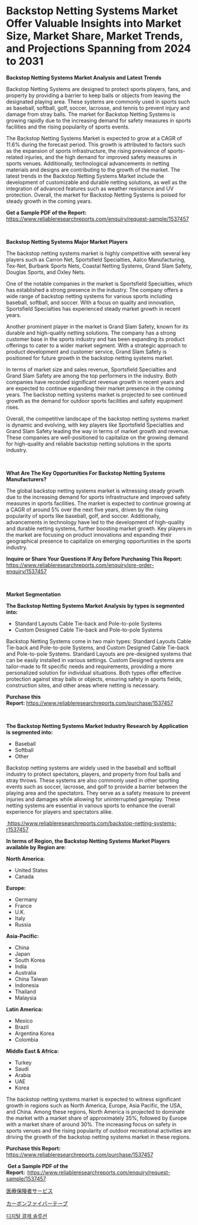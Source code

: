 <p><h1>Backstop Netting Systems Market Offer Valuable Insights into Market Size, Market Share, Market Trends, and Projections Spanning from 2024 to 2031</h1></p><p><strong>Backstop Netting Systems Market Analysis and Latest Trends</strong></p>
<p><p>Backstop Netting Systems are designed to protect sports players, fans, and property by providing a barrier to keep balls or objects from leaving the designated playing area. These systems are commonly used in sports such as baseball, softball, golf, soccer, lacrosse, and tennis to prevent injury and damage from stray balls. The market for Backstop Netting Systems is growing rapidly due to the increasing demand for safety measures in sports facilities and the rising popularity of sports events. </p><p>The Backstop Netting Systems Market is expected to grow at a CAGR of 11.6% during the forecast period. This growth is attributed to factors such as the expansion of sports infrastructure, the rising prevalence of sports-related injuries, and the high demand for improved safety measures in sports venues. Additionally, technological advancements in netting materials and designs are contributing to the growth of the market. The latest trends in the Backstop Netting Systems Market include the development of customizable and durable netting solutions, as well as the integration of advanced features such as weather resistance and UV protection. Overall, the market for Backstop Netting Systems is poised for steady growth in the coming years.</p></p>
<p><strong>Get a Sample PDF of the Report:&nbsp;</strong> <a href="https://www.reliableresearchreports.com/enquiry/request-sample/1537457">https://www.reliableresearchreports.com/enquiry/request-sample/1537457</a></p>
<p>&nbsp;</p>
<p><strong>Backstop Netting Systems Major Market Players</strong></p>
<p><p>The backstop netting systems market is highly competitive with several key players such as Carron Net, Sportsfield Specialties, Aalco Manufacturing, Tex-Net, Burbank Sports Nets, Coastal Netting Systems, Grand Slam Safety, Douglas Sports, and Oxley Nets. </p><p>One of the notable companies in the market is Sportsfield Specialties, which has established a strong presence in the industry. The company offers a wide range of backstop netting systems for various sports including baseball, softball, and soccer. With a focus on quality and innovation, Sportsfield Specialties has experienced steady market growth in recent years.</p><p>Another prominent player in the market is Grand Slam Safety, known for its durable and high-quality netting solutions. The company has a strong customer base in the sports industry and has been expanding its product offerings to cater to a wider market segment. With a strategic approach to product development and customer service, Grand Slam Safety is positioned for future growth in the backstop netting systems market.</p><p>In terms of market size and sales revenue, Sportsfield Specialties and Grand Slam Safety are among the top performers in the industry. Both companies have recorded significant revenue growth in recent years and are expected to continue expanding their market presence in the coming years. The backstop netting systems market is projected to see continued growth as the demand for outdoor sports facilities and safety equipment rises. </p><p>Overall, the competitive landscape of the backstop netting systems market is dynamic and evolving, with key players like Sportsfield Specialties and Grand Slam Safety leading the way in terms of market growth and revenue. These companies are well-positioned to capitalize on the growing demand for high-quality and reliable backstop netting solutions in the sports industry.</p></p>
<p>&nbsp;</p>
<p><strong>What Are The Key Opportunities For Backstop Netting Systems Manufacturers?</strong></p>
<p><p>The global backstop netting systems market is witnessing steady growth due to the increasing demand for sports infrastructure and improved safety measures in sports facilities. The market is expected to continue growing at a CAGR of around 5% over the next five years, driven by the rising popularity of sports like baseball, golf, and soccer. Additionally, advancements in technology have led to the development of high-quality and durable netting systems, further boosting market growth. Key players in the market are focusing on product innovations and expanding their geographical presence to capitalize on emerging opportunities in the sports industry.</p></p>
<p><strong>Inquire or Share Your Questions If Any Before Purchasing This Report:</strong> <a href="https://www.reliableresearchreports.com/enquiry/pre-order-enquiry/1537457">https://www.reliableresearchreports.com/enquiry/pre-order-enquiry/1537457</a></p>
<p>&nbsp;</p>
<p><strong>Market Segmentation</strong></p>
<p><strong>The Backstop Netting Systems Market Analysis by types is segmented into:</strong></p>
<p><ul><li>Standard Layouts Cable Tie-back and Pole-to-pole Systems</li><li>Custom Designed Cable Tie-back and Pole-to-pole Systems</li></ul></p>
<p><p>Backstop Netting Systems come in two main types: Standard Layouts Cable Tie-back and Pole-to-pole Systems, and Custom Designed Cable Tie-back and Pole-to-pole Systems. Standard Layouts are pre-designed systems that can be easily installed in various settings. Custom Designed systems are tailor-made to fit specific needs and requirements, providing a more personalized solution for individual situations. Both types offer effective protection against stray balls or objects, ensuring safety in sports fields, construction sites, and other areas where netting is necessary.</p></p>
<p><strong>Purchase this Report:&nbsp;</strong><a href="https://www.reliableresearchreports.com/purchase/1537457">https://www.reliableresearchreports.com/purchase/1537457</a></p>
<p>&nbsp;</p>
<p><strong>The Backstop Netting Systems Market Industry Research by Application is segmented into:</strong></p>
<p><ul><li>Baseball</li><li>Softball</li><li>Other</li></ul></p>
<p><p>Backstop netting systems are widely used in the baseball and softball industry to protect spectators, players, and property from foul balls and stray throws. These systems are also commonly used in other sporting events such as soccer, lacrosse, and golf to provide a barrier between the playing area and the spectators. They serve as a safety measure to prevent injuries and damages while allowing for uninterrupted gameplay. These netting systems are essential in various sports to enhance the overall experience for players and spectators alike.</p></p>
<p><a href="https://www.reliableresearchreports.com/backstop-netting-systems-r1537457">&nbsp;https://www.reliableresearchreports.com/backstop-netting-systems-r1537457</a></p>
<p><strong>In terms of Region, the Backstop Netting Systems Market Players available by Region are:</strong></p>
<p>
    <p> <strong> North America: </strong>
        <ul>
            <li>United States</li>
            <li>Canada</li>
        </ul>
        </p> 
    <p> <strong> Europe: </strong>
        <ul>
            <li>Germany</li>
            <li>France</li>
            <li>U.K.</li>
            <li>Italy</li>
            <li>Russia</li>
        </ul>
        </p> 
    <p> <strong> Asia-Pacific: </strong>
        <ul>
            <li>China</li>
            <li>Japan</li>
            <li>South Korea</li>
            <li>India</li>
            <li>Australia</li>
            <li>China Taiwan</li>
            <li>Indonesia</li>
            <li>Thailand</li>
            <li>Malaysia</li>
        </ul>
        </p> 
    <p> <strong> Latin America: </strong>
        <ul>
            <li>Mexico</li>
            <li>Brazil</li>
            <li>Argentina Korea</li>
            <li>Colombia</li>
        </ul>
        </p> 
    <p> <strong> Middle East & Africa: </strong>
        <ul>
            <li>Turkey</li>
            <li>Saudi</li>
            <li>Arabia</li>
            <li>UAE</li>
            <li>Korea</li>
        </ul>
    </p>
    </p>
<p><p>The backstop netting systems market is expected to witness significant growth in regions such as North America, Europe, Asia Pacific, the USA, and China. Among these regions, North America is projected to dominate the market with a market share of approximately 35%, followed by Europe with a market share of around 30%. The increasing focus on safety in sports venues and the rising popularity of outdoor recreational activities are driving the growth of the backstop netting systems market in these regions.</p></p>
<p><strong>Purchase this Report: </strong><a href="https://www.reliableresearchreports.com/purchase/1537457">https://www.reliableresearchreports.com/purchase/1537457</a></p>
<p>&nbsp;<strong>Get a Sample PDF of the Report:&nbsp;&nbsp;</strong><a href="https://www.reliableresearchreports.com/enquiry/request-sample/1537457">https://www.reliableresearchreports.com/enquiry/request-sample/1537457</a></p>
<p><strong></strong></p>
<p><p><a href="https://medium.com/@nicosmitham2023/%E3%83%98%E3%83%AB%E3%82%B9%E3%82%B1%E3%82%A2%E6%94%AF%E6%89%95%E3%81%84%E8%80%85%E3%82%B5%E3%83%BC%E3%83%93%E3%82%B9%E5%B8%82%E5%A0%B4%E3%81%AE%E5%88%86%E6%9E%90-%E3%81%9D%E3%81%AEcagr-%E5%B8%82%E5%A0%B4%E3%82%BB%E3%82%B0%E3%83%A1%E3%83%B3%E3%83%86%E3%83%BC%E3%82%B7%E3%83%A7%E3%83%B3-%E3%81%8A%E3%82%88%E3%81%B3%E3%82%B0%E3%83%AD%E3%83%BC%E3%83%90%E3%83%AB%E7%94%A3%E6%A5%AD%E6%A6%82%E8%A6%81-72f887e2ac95">医療保険者サービス</a></p><p><a href="https://medium.com/@brayanborer2023/%E7%82%AD%E7%B4%A0%E7%B9%8A%E7%B6%AD%E3%83%86%E3%83%BC%E3%83%97%E5%B8%82%E5%A0%B4%E8%AA%BF%E6%9F%BB%E3%83%AC%E3%83%9D%E3%83%BC%E3%83%88-%E3%81%9D%E3%81%AE%E6%AD%B4%E5%8F%B2%E3%81%8A%E3%82%88%E3%81%B3%E4%BA%88%E6%B8%AC2031%E5%B9%B4%E3%81%BE%E3%81%A7%E3%81%AE2024-8445d05976a3">カーボンファイバーテープ</a></p><p><a href="https://medium.com/@tarynhermanii/%EB%94%94%EC%A7%80%ED%84%B8-%EA%B2%B0%EC%A0%9C-%EC%86%94%EB%A3%A8%EC%85%98-%EC%8B%9C%EC%9E%A5%EC%9D%80-%EC%8B%9C%EC%9E%A5-%EC%A0%90%EC%9C%A0%EC%9C%A8-%EA%B7%9C%EB%AA%A8-%EB%B0%8F-2031%EB%85%84%EA%B9%8C%EC%A7%80%EC%9D%98-%EC%98%88%EC%B8%A1%EB%90%9C-%EC%98%88%EC%B8%A1%EC%97%90-%EC%A4%91%EC%A0%90%EC%9D%84-%EB%91%A1%EB%8B%88%EB%8B%A4-65ac3758ce0d">디지털 결제 솔루션</a></p></p>